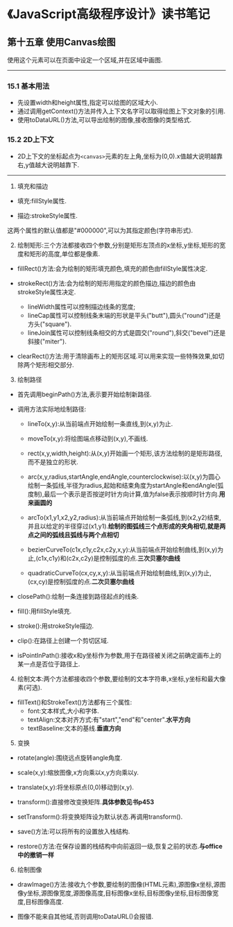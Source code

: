# 《JavaScript高级程序设计》读书笔记 #


## 第十五章 使用Canvas绘图 ##
使用这个元素可以在页面中设定一个区域,并在区域中画图.

---------------------
### 15.1 基本用法 ###
  - 先设置width和height属性,指定可以绘图的区域大小.
  - 通过调用getContext()方法并传入上下文名字可以取得绘图上下文对象的引用.
  - 使用toDataURL()方法,可以导出绘制的图像,接收图像的类型格式.  

### 15.2 2D上下文 ### 
- 2D上下文的坐标起点为`<canvas>`元素的左上角,坐标为(0,0).x值越大说明越靠右,y值越大说明越靠下.
-------------
1. 填充和描边
 - 填充:fillStyle属性.

 - 描边:strokeStyle属性.

这两个属性的默认值都是"#000000",可以为其指定颜色(字符串形式).

2. 绘制矩形:三个方法都接收四个参数,分别是矩形左顶点的x坐标,y坐标,矩形的宽度和矩形的高度,单位都是像素.
  - fillRect()方法:会为绘制的矩形填充颜色,填充的颜色由fillStyle属性决定.

  - strokeRect()方法:会为绘制的矩形用指定的颜色描边,描边的颜色由strokeStyle属性决定.
    - lineWidth属性可以控制描边线条的宽度;
    - lineCap属性可以控制线条末端的形状是平头("butt"),圆头("round")还是方头("square").
    - lineJoin属性可以控制线条相交的方式是圆交("round"),斜交("bevel")还是斜接("miter").

  - clearRect()方法:用于清除画布上的矩形区域.可以用来实现一些特殊效果,如切除两个矩形相交部分.

3. 绘制路径
  - 首先调用beginPath()方法,表示要开始绘制新路径.

  - 调用方法实际地绘制路径:

    - lineTo(x,y):从当前端点开始绘制一条直线,到(x,y)为止.

    - moveTo(x,y):将绘图端点移动到(x,y),不画线.

    - rect(x,y,width,height):从(x,y)开始画一个矩形,该方法绘制的是矩形路径,而不是独立的形状.

    - arc(x,y,radius,startAngle,endAngle,counterclockwise):以(x,y)为圆心绘制一条弧线,半径为radius,起始和结束角度为startAngle和endAngle(弧度制),最后一个表示是否按逆时针方向计算,值为false表示按顺时针方向.**用来画圆的**

    - arcTo(x1,y1,x2,y2,radius):从当前端点开始绘制一条弧线,到(x2,y2)结束,并且以给定的半径穿过(x1,y1).**绘制的图弧线三个点形成的夹角相切,就是两点之间的弧线且弧线与两个点相切**

    - bezierCurveTo(c1x,c1y,c2x,c2y,x,y):从当前端点开始绘制曲线,到(x,y)为止,(c1x,c1y)和(c2x,c2y)是控制弧度的点.**三次贝塞尔曲线**

    - quadraticCurveTo(cx,cy,x,y):从当前端点开始绘制曲线,到(x,y)为止,(cx,cy)是控制弧度的点.**二次贝塞尔曲线**

  - closePath():绘制一条连接到路径起点的线条.
  
  - fill():用fillStyle填充.

  - stroke():用strokeStyle描边.

  - clip():在路径上创建一个剪切区域.

  - isPointInPath():接收x和y坐标作为参数,用于在路径被关闭之前确定画布上的某一点是否位于路径上.

4. 绘制文本:两个方法都接收四个参数,要绘制的文本字符串,x坐标,y坐标和最大像素(可选).
  - fillText()和StrokeText()方法都有三个属性:
    - font:文本样式,大小和字体.
    - textAlign:文本对齐方式:有"start","end"和"center".**水平方向**
    - textBaseline:文本的基线.**垂直方向**

5. 变换
  - rotate(angle):围绕远点旋转angle角度.

  - scale(x,y):缩放图像,x方向乘以x,y方向乘以y.
  
  - translate(x,y):将坐标原点(0,0)移动到(x,y).

  - transform():直接修改变换矩阵.**具体参数见书p453**

  - setTransform():将变换矩阵设为默认状态.再调用transform().

  - save()方法:可以将所有的设置放入栈结构.

  - restore()方法:在保存设置的栈结构中向前返回一级,恢复之前的状态.**与office中的撤销一样**

6. 绘制图像
  - drawImage()方法:接收九个参数,要绘制的图像(HTML元素),源图像x坐标,源图像y坐标,源图像宽度,源图像高度,目标图像x坐标,目标图像y坐标,目标图像宽度,目标图像高度.

  - 图像不能来自其他域,否则调用toDataURL()会报错.
